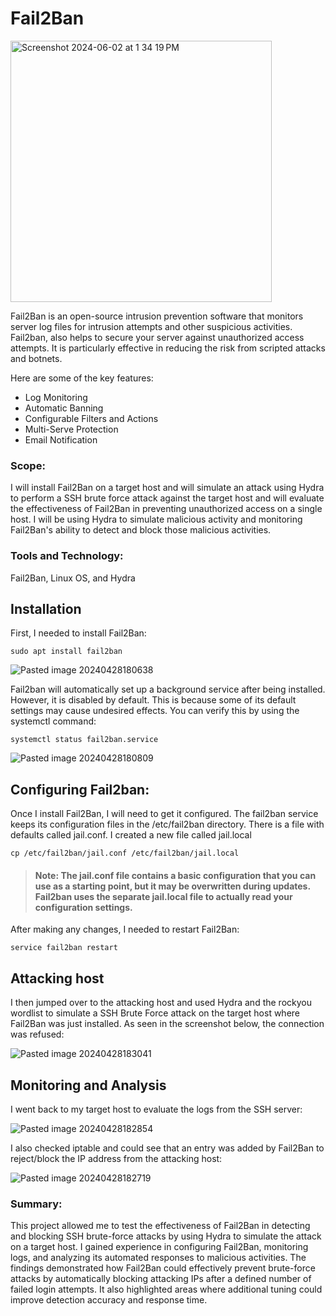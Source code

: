 # Fail2Ban

<img width="418" alt="Screenshot 2024-06-02 at 1 34 19 PM" src="https://github.com/lm3nitro/Projects/assets/55665256/4c6f7e45-9357-48e8-8df8-655b426de5cf">

Fail2Ban is an open-source intrusion prevention software that monitors server log files for intrusion attempts and other suspicious activities. 
Fail2ban, also helps to secure your server against unauthorized access attempts. It is particularly effective in reducing the risk from scripted attacks and botnets.

Here are some of the key features:
+ Log Monitoring
+ Automatic Banning
+ Configurable Filters and Actions
+ Multi-Serve Protection
+ Email Notification

### Scope:

I will install Fail2Ban on a target host and will simulate an attack using Hydra to perform a SSH brute force attack against the target host and will evaluate the effectiveness of Fail2Ban in preventing unauthorized access on a single host. I will be using Hydra to simulate malicious activity and monitoring Fail2Ban's ability to detect and block those malicious activities.

### Tools and Technology:

Fail2Ban, Linux OS, and Hydra


## Installation

First, I needed to install Fail2Ban:

```
sudo apt install fail2ban
```

![Pasted image 20240428180638](https://github.com/lm3nitro/Projects/assets/55665256/4e8c7012-cae1-4479-94db-b8cf35b6187c)


Fail2ban will automatically set up a background service after being installed. However, it is disabled by default. This is because some of its default settings may cause undesired effects. You can verify this by using the systemctl command:

```
systemctl status fail2ban.service
```

![Pasted image 20240428180809](https://github.com/lm3nitro/Projects/assets/55665256/852d0464-bc4f-40de-aee0-d0b51db281a8)

## Configuring Fail2ban:

Once I install Fail2Ban, I will need to get it configured. The fail2ban service keeps its configuration files in the /etc/fail2ban directory. There is a file with defaults called jail.conf. I created a new file called jail.local

```
cp /etc/fail2ban/jail.conf /etc/fail2ban/jail.local
```

>#### Note: The jail.conf file contains a basic configuration that you can use as a starting point, but it may be overwritten during updates. Fail2ban uses the separate jail.local file to actually read your configuration settings.

After making any changes, I needed to restart Fail2Ban:

```
service fail2ban restart
```

## Attacking host

I then jumped over to the attacking host and used Hydra and the rockyou wordlist to simulate a SSH Brute Force attack on the target host where Fail2Ban was just installed. As seen in the screenshot below, the connection was refused:

![Pasted image 20240428183041](https://github.com/lm3nitro/Projects/assets/55665256/bbe6d98e-a10f-4b43-9715-425813b4eca4)


## Monitoring and Analysis

I went back to my target host to evaluate the logs from the SSH server:

![Pasted image 20240428182854](https://github.com/lm3nitro/Projects/assets/55665256/015efbff-b8bd-468c-9a69-26ed31ecb9e4)

I also checked iptable and could see that an entry was added by Fail2Ban to reject/block the IP address from the attacking host:

![Pasted image 20240428182719](https://github.com/lm3nitro/Projects/assets/55665256/a2c1f2df-5d7e-4a7d-bb1e-3849fa5e4097)

### Summary:

This project allowed me to test the effectiveness of Fail2Ban in detecting and blocking SSH brute-force attacks by using Hydra to simulate the attack on a target host. I gained experience in configuring Fail2Ban, monitoring logs, and analyzing its automated responses to malicious activities. The findings demonstrated how Fail2Ban could effectively prevent brute-force attacks by automatically blocking attacking IPs after a defined number of failed login attempts. It also highlighted areas where additional tuning could improve detection accuracy and response time. 



